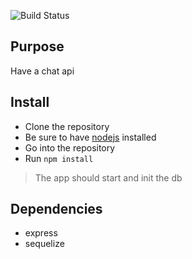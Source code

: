 ![Build Status](https://travis-ci.org/pierr/chat-api.svg)

## Purpose

Have a chat api

## Install

- Clone the repository
- Be sure to have [nodejs](https://nodejs.org/en/) installed
- Go into the repository
- Run `npm install`

> The app should start and init the db

## Dependencies

- express
- sequelize
